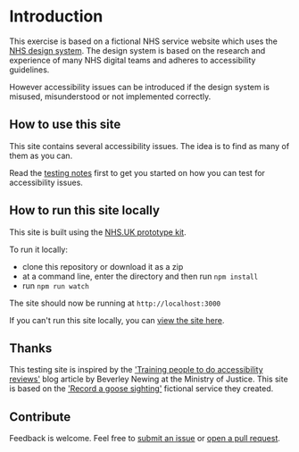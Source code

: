 # Introduction

This exercise is based on a fictional NHS service website which uses the [NHS design system](https://service-manual.nhs.uk/design-system). The design system is based on the research and experience of many NHS digital teams and adheres to accessibility guidelines.

However accessibility issues can be introduced if the design system is misused, misunderstood or not implemented correctly.

## How to use this site

This site contains several accessibility issues. The idea is to find as many of them as you can.

Read the [testing notes](https://nhs-accessibility-excercise.onrender.com/service/testing-notes) first to get you started on how you can test for accessibility issues.

## How to run this site locally

This site is built using the [NHS.UK prototype kit](http://nhsuk-prototype-kit.azurewebsites.net/docs)</a>.

To run it locally:

- clone this repository or download it as a zip
- at a command line, enter the directory and then run `npm install`
- run `npm run watch`

The site should now be running at `http://localhost:3000`

If you can't run this site locally, you can [view the site here](https://nhs-accessibility-excercise.onrender.com/).

## Thanks

This testing site is inspired by the ['Training people to do accessibility reviews'](https://accessibility.blog.gov.uk/2020/01/14/training-people-to-do-accessibility-reviews/) blog article by Beverley Newing at the Ministry of Justice. This site is based on the ['Record a goose sighting'](https://record-a-goose-sighting.apps.live.cloud-platform.service.justice.gov.uk/) fictional service they created.

## Contribute

Feedback is welcome. Feel free to [submit an issue](https://github.com/nhsuk/accessibility-training/issues) or [open a pull request](https://github.com/nhsuk/accessibility-training/pulls).
